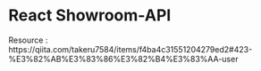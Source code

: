 <h1>React Showroom-API </h1> 
<p>Resource : https://qiita.com/takeru7584/items/f4ba4c31551204279ed2#423-%E3%82%AB%E3%83%86%E3%82%B4%E3%83%AA-user </p>

